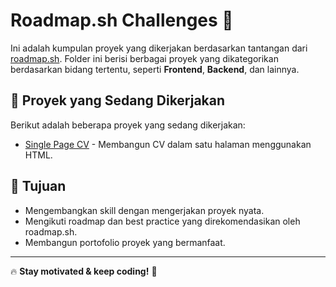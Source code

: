 # Roadmap.sh Challenges 🚀

Ini adalah kumpulan proyek yang dikerjakan berdasarkan tantangan dari [roadmap.sh](https://roadmap.sh/). Folder ini berisi berbagai proyek yang dikategorikan berdasarkan bidang tertentu, seperti **Frontend**, **Backend**, dan lainnya.


## 📌 Proyek yang Sedang Dikerjakan
Berikut adalah beberapa proyek yang sedang dikerjakan:

- [Single Page CV](https://roadmap.sh/projects/single-page-cv) - Membangun CV dalam satu halaman menggunakan HTML.

## 🎯 Tujuan
- Mengembangkan skill dengan mengerjakan proyek nyata.
- Mengikuti roadmap dan best practice yang direkomendasikan oleh roadmap.sh.
- Membangun portofolio proyek yang bermanfaat.

---

🔥 **Stay motivated & keep coding!** 🚀
